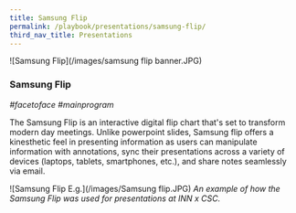 ```yaml
---
title: Samsung Flip
permalink: /playbook/presentations/samsung-flip/
third_nav_title: Presentations
---
```

![Samsung Flip](/images/samsung flip banner.JPG)
### Samsung Flip
*#facetoface #mainprogram*

The Samsung Flip is an interactive digital flip chart that's set to transform modern day meetings. Unlike powerpoint slides, Samsung flip offers a kinesthetic feel in presenting information as users can manipulate information with annotations, sync their presentations across a variety of devices (laptops, tablets, smartphones, etc.), and share notes seamlessly via email.

![Samsung Flip E.g.](/images/Samsung flip.JPG)
*An example of how the Samsung Flip was used for presentations at INN x CSC.*

